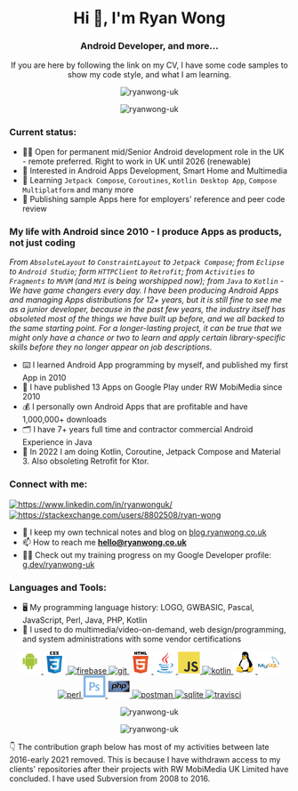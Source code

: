<h1 align="center">Hi 👋, I'm Ryan Wong</h1>
<h3 align="center">Android Developer, and more...</h3>
<p align="center">If you are here by following the link on my CV, I have some code samples to show my code style, and what I am learning.</p>
<p align="center"><img src="https://komarev.com/ghpvc/?username=ryanwong-uk&label=Profile%20views&color=b40e6f&style=flat" alt="ryanwong-uk" /></p>
<p align="center"><img src="https://github-readme-streak-stats.herokuapp.com/?user=ryanwong-uk&theme=dark" alt="ryanwong-uk" /></p>

<h3 align="left">Current status:</h3>

- 🧑‍💻 Open for permanent mid/Senior Android development role in the UK - remote preferred. Right to work in UK until 2026 (renewable)
- 👀 Interested in Android Apps Development, Smart Home and Multimedia
- 🌱 Learning `Jetpack Compose`, `Coroutines`, `Kotlin Desktop App`, `Compose Multiplatform` and many more
- 📝 Publishing sample Apps here for employers' reference and peer code review

<h3 align="left">My life with Android since 2010 - I produce Apps as products, not just coding</h3>

*From `AbsoluteLayout` to `ConstraintLayout` to `Jetpack Compose`; from `Eclipse` to `Android Studio`; form `HTTPClient` to `Retrofit`; from `Activities` to `Fragments` to `MVVM` (and `MVI` is being worshipped now); from `Java` to `Kotlin` - We have game changers every day. I have been producing Android Apps and managing Apps distributions for 12+ years, but it is still fine to see me as a junior developer, because in the past few years, the industry itself has obsoleted most of the things we have built up before, and we all backed to the same starting point. For a longer-lasting project, it can be true that we might only have a chance or two to learn and apply certain library-specific skills before they no longer appear on job descriptions.*
- ⌨️ I learned Android App programming by myself, and published my first App in 2010
- 📱 I have published 13 Apps on Google Play under RW MobiMedia since 2010
- 💰 I personally own Android Apps that are profitable and have 1,000,000+ downloads
- 🗂 I have 7+ years full time and contractor commercial Android Experience in Java
- 🔦 In 2022 I am doing Kotlin, Coroutine, Jetpack Compose and Material 3. Also obsoleting Retrofit for Ktor.

<h3 align="left">Connect with me:</h3>

<p align="left">
<a href="https://linkedin.com/in/https://www.linkedin.com/in/ryanwonguk/" target="blank"><img align="center" src="https://raw.githubusercontent.com/rahuldkjain/github-profile-readme-generator/master/src/images/icons/Social/linked-in-alt.svg" alt="https://www.linkedin.com/in/ryanwonguk/" height="30" width="40" /></a>
<a href="https://stackoverflow.com/users/6578176/ryan-wong" target="blank"><img align="center" src="https://raw.githubusercontent.com/rahuldkjain/github-profile-readme-generator/master/src/images/icons/Social/stack-overflow.svg" alt="https://stackexchange.com/users/8802508/ryan-wong" height="30" width="40" /></a>
</p>

- 📝 I keep my own technical notes and blog on [blog.ryanwong.co.uk](https://blog.ryanwong.co.uk/)
- 📫 How to reach me **hello@ryanwong.co.uk**
- 🧑‍💻 Check out my training progress on my Google Developer profile: [g.dev/ryanwong-uk](https://g.dev/ryanwong-uk)

<h3 align="left">Languages and Tools:</h3>

- 🖥 My programming language history: LOGO, GWBASIC, Pascal, JavaScript, Perl, Java, PHP, Kotlin 
- 💼 I used to do multimedia/video-on-demand, web design/programming, and system administrations with some vendor certifications

<p align="center"><a href="https://developer.android.com" target="_blank" rel="noreferrer"><img src="https://raw.githubusercontent.com/devicons/devicon/master/icons/android/android-original-wordmark.svg" alt="android" width="40" height="40"/> </a> <a href="https://www.w3schools.com/css/" target="_blank" rel="noreferrer"> <img src="https://raw.githubusercontent.com/devicons/devicon/master/icons/css3/css3-original-wordmark.svg" alt="css3" width="40" height="40"/> </a> <a href="https://firebase.google.com/" target="_blank" rel="noreferrer"> <img src="https://www.vectorlogo.zone/logos/firebase/firebase-icon.svg" alt="firebase" width="40" height="40"/> </a> <a href="https://git-scm.com/" target="_blank" rel="noreferrer"> <img src="https://www.vectorlogo.zone/logos/git-scm/git-scm-icon.svg" alt="git" width="40" height="40"/> </a> <a href="https://www.w3.org/html/" target="_blank" rel="noreferrer"> <img src="https://raw.githubusercontent.com/devicons/devicon/master/icons/html5/html5-original-wordmark.svg" alt="html5" width="40" height="40"/> </a> <a href="https://www.java.com" target="_blank" rel="noreferrer"> <img src="https://raw.githubusercontent.com/devicons/devicon/master/icons/java/java-original.svg" alt="java" width="40" height="40"/> </a> <a href="https://developer.mozilla.org/en-US/docs/Web/JavaScript" target="_blank" rel="noreferrer"> <img src="https://raw.githubusercontent.com/devicons/devicon/master/icons/javascript/javascript-original.svg" alt="javascript" width="40" height="40"/> </a> <a href="https://kotlinlang.org" target="_blank" rel="noreferrer"> <img src="https://www.vectorlogo.zone/logos/kotlinlang/kotlinlang-icon.svg" alt="kotlin" width="40" height="40"/> </a> <a href="https://www.linux.org/" target="_blank" rel="noreferrer"> <img src="https://raw.githubusercontent.com/devicons/devicon/master/icons/linux/linux-original.svg" alt="linux" width="40" height="40"/> </a> <a href="https://www.mysql.com/" target="_blank" rel="noreferrer"> <img src="https://raw.githubusercontent.com/devicons/devicon/master/icons/mysql/mysql-original-wordmark.svg" alt="mysql" width="40" height="40"/> </a> <a href="https://www.perl.org/" target="_blank" rel="noreferrer"> <img src="https://api.iconify.design/logos-perl.svg" alt="perl" width="40" height="40"/> </a> <a href="https://www.photoshop.com/en" target="_blank" rel="noreferrer"> <img src="https://raw.githubusercontent.com/devicons/devicon/master/icons/photoshop/photoshop-line.svg" alt="photoshop" width="40" height="40"/> </a> <a href="https://www.php.net" target="_blank" rel="noreferrer"> <img src="https://raw.githubusercontent.com/devicons/devicon/master/icons/php/php-original.svg" alt="php" width="40" height="40"/> </a> <a href="https://postman.com" target="_blank" rel="noreferrer"> <img src="https://www.vectorlogo.zone/logos/getpostman/getpostman-icon.svg" alt="postman" width="40" height="40"/> </a> <a href="https://www.sqlite.org/" target="_blank" rel="noreferrer"> <img src="https://www.vectorlogo.zone/logos/sqlite/sqlite-icon.svg" alt="sqlite" width="40" height="40"/> </a> <a href="https://travis-ci.org" target="_blank" rel="noreferrer"> <img src="https://www.vectorlogo.zone/logos/travis-ci/travis-ci-icon.svg" alt="travisci" width="40" height="40"/> </a> </p>
<p align="center"><img src="https://github-readme-stats.vercel.app/api/top-langs?username=ryanwong-uk&show_icons=true&locale=en&layout=compact" alt="ryanwong-uk" /></p>

<p align="center"><img src="https://github-readme-stats.vercel.app/api?username=ryanwong-uk&show_icons=true&theme=dark&locale=en" alt="ryanwong-uk" /> </p>

👇 The contribution graph below has most of my activities between late 2016-early 2021 removed. 
This is because I have withdrawn access to my clients' repositories after their projects with RW MobiMedia UK Limited have concluded.
I have used Subversion from 2008 to 2016.

<!---
ryanwong-uk/ryanwong-uk is a ✨ special ✨ repository because its `README.md` (this file) appears on your GitHub profile.
You can click the Preview link to take a look at your changes.
--->
